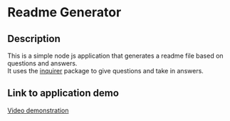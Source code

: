 # Readme Generator

## Description

This is a simple node js application that generates a readme file based on questions and answers.<br>
It uses the [inquirer](https://www.npmjs.com/package/inquirer) package to give questions and take in answers.

## Link to application demo

[Video demonstration](https://drive.google.com/file/d/1lqXaocyc1vlPjaAjkdfZg0l6v7Hk6lkk/view)

